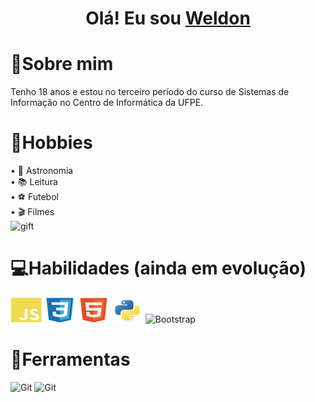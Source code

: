 <div>
  
  <h1 align="center">
    Olá! Eu sou
    <a href="https://www.cin.ufpe.br/~wpb/">Weldon</a>
    
<h3 style="text-align: center; font-size: 26; line-height: 1.6; font-weight: bold;">
  <h1> 🚶Sobre mim </h1>
  Tenho 18 anos e estou no terceiro período do curso de Sistemas de Informação no Centro de Informática da UFPE. <br>
  <h1>🍃Hobbies</h1>
  • 🌌 Astronomia <br>
  • 📚 Leitura <br>
  • ⚽️ Futebol <br>
  • 🎬 Filmes
</h3>

<div>
  <img alt="gift" height="250" width="350" src="https://user-images.githubusercontent.com/74038190/235224431-e8c8c12e-6826-47f1-89fb-2ddad83b3abf.gif">
</div>

<div>
  <h1>💻Habilidades (ainda em evolução)</h1>
  <p style="font-size: 24; font-weight: bold;"></p>
  <img alt="JavaScript" height="40" width="50" src="https://raw.githubusercontent.com/devicons/devicon/master/icons/javascript/javascript-plain.svg">
  <img alt="HTML" height="40" width="50" src="https://raw.githubusercontent.com/devicons/devicon/master/icons/css3/css3-original.svg">
  <img alt="CSS" height="40" width="50" src="https://raw.githubusercontent.com/devicons/devicon/master/icons/html5/html5-original.svg">
  <img alt="Python" height="40" width="50" src="https://raw.githubusercontent.com/devicons/devicon/master/icons/python/python-original.svg">
  <img alt="Bootstrap" height="40" width="50" src="https://ww1.freelogovectors.net/wp-content/uploads/2022/10/bootstrap-logo-freelogovectors.net_.png?lossy=1&ssl=1">
</div>

<div>
    <h1>🔧Ferramentas</h1>
    <img alt="Git" height="40" width="50" src="https://camo.githubusercontent.com/38827655e1ae0e1518d635ad89e8aa46b7f977c795952245c36a2d58064f1803/68747470733a2f2f63646e2e6a7364656c6976722e6e65742f67682f64657669636f6e732f64657669636f6e2f69636f6e732f6769742f6769742d6f726967696e616c2e737667">
    <img alt="Git" height="40" width="50" src="https://camo.githubusercontent.com/25d07ba4220a3fcadb4af12394d157494ec298dec4ecd86321961427ea18c9e8/68747470733a2f2f63646e2e6a7364656c6976722e6e65742f67682f64657669636f6e732f64657669636f6e2f69636f6e732f7673636f64652f7673636f64652d6f726967696e616c2e737667">
</div>
